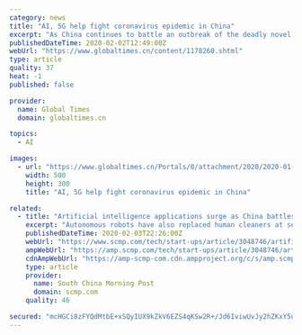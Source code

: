 ```yaml
---
category: news
title: "AI, 5G help fight coronavirus epidemic in China"
excerpt: "As China continues to battle an outbreak of the deadly novel coronavirus, some of the cutting-edge technologies from artificial intelligence (AI) and 5G came in handy in the nationwide fight to contain the virus-caused crisis. On Saturday, the Provincial Center for Disease Control and Prevention (CDC) in East China's Zhejiang Province announced ..."
publishedDateTime: 2020-02-02T12:49:00Z
webUrl: "https://www.globaltimes.cn/content/1178260.shtml"
type: article
quality: 37
heat: -1
published: false

provider:
  name: Global Times
  domain: globaltimes.cn

topics:
  - AI

images:
  - url: "https://www.globaltimes.cn/Portals/0/attachment/2020/2020-01-30/9fd8b87b-e675-4089-8601-8034ae4dc9fe.jpeg"
    width: 500
    height: 300
    title: "AI, 5G help fight coronavirus epidemic in China"

related:
  - title: "Artificial intelligence applications surge as China battles to contain coronavirus epidemic"
    excerpt: "Autonomous robots have also replaced human cleaners at segregated wards to reduce infection ... broadcaster and state media such as People’s Daily for input into the platform, which employs Qihoo 360’s artificial intelligence (AI) and big data technology to ensure that the information is updated and reliable. Users enter the date of their ..."
    publishedDateTime: 2020-02-03T22:26:00Z
    webUrl: "https://www.scmp.com/tech/start-ups/article/3048746/artificial-intelligence-applications-surge-china-battles-contain"
    ampWebUrl: "https://amp.scmp.com/tech/start-ups/article/3048746/artificial-intelligence-applications-surge-china-battles-contain"
    cdnAmpWebUrl: "https://amp-scmp-com.cdn.ampproject.org/c/s/amp.scmp.com/tech/start-ups/article/3048746/artificial-intelligence-applications-surge-china-battles-contain"
    type: article
    provider:
      name: South China Morning Post
      domain: scmp.com
    quality: 46

secured: "mcHGCi8zFYQdMtbE+xSQyIUX9kZkV6EZS4qKSw2R+/Jd6IviwUvJy2hZKxY5upGhIz7lZq4UYHrn7IWIsfAxKaTH5opRy7CcEK55ENtLrrGhguJD88nzlkVCq/UNf14O1pE6j1IqGGQawwdGIdR+1jxBB59WB/DFrpLh0HzXVinYj74CWQFzLEzmTNcjc3cHcsTbWxEJTjBKgknbX5szpsVWd0gHLbv2lM4eYSxBg6OtDeyJSmD3D+1l9AtECSYb5QgjW6CHtf6vL5uG8+Bip+7KZvqeww8shZhkH3mj2rwKKQtg4jopJyqYORsxPHVpLrL+ET3sH90KjzSsTn63dzL7BnOG10PqfdIR11ckFKoL0y3NueHXzGbGUKq5FDEjbhwMeZxbNzz+OzSD+U2MsFqzPk+PXLIYszNC4PJ5jsbghqplAwQjMGngW5vKSGzKRr4/7LXsO1Jg/STF5ttkXXqOhaIV5CxEwpmC5j2D/0c=;uK7cg41hSX+aZ4yVOw4JoA=="
---
```


